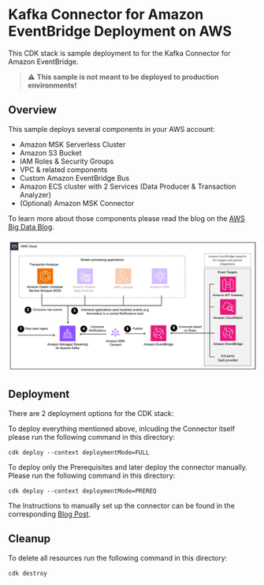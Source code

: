 # Kafka Connector for Amazon EventBridge Deployment on AWS

This CDK stack is sample deployment to for the Kafka Connector for Amazon EventBridge. 

> :warning: **This sample is not meant to be deployed to production environments!**

## Overview

This sample deploys several components in your AWS account:

- Amazon MSK Serverless Cluster
- Amazon S3 Bucket
- IAM Roles & Security Groups
- VPC & related components
- Custom Amazon EventBridge Bus
- Amazon ECS cluster with 2 Services (Data Producer & Transaction Analyzer)
- (Optional) Amazon MSK Connector

To learn more about those components please read the blog on the [AWS Big Data Blog](https://aws.amazon.com).

![Architecture Diagram](./images/architecture.png)

## Deployment

There are 2 deployment options for the CDK stack:

To deploy everything mentioned above, inlcuding the Connector itself please run the following command in this directory:
```shell
cdk deploy --context deploymentMode=FULL
```

To deploy only the Prerequisites and later deploy the connector manually. Please run the following command in this directory:

```shell
cdk deploy --context deploymentMode=PREREQ
```

The Instructions to manually set up the connector can be found in the corresponding [Blog Post](https://aws.amazon.com).

## Cleanup

To delete all resources run the following command in this directory:

```
cdk destroy
```